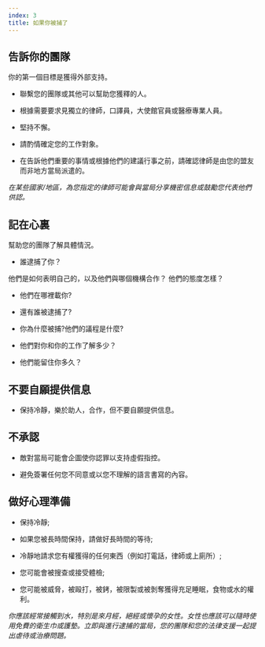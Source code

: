 ```yaml
---
index: 3
title: 如果你被捕了
---
```

## 告訴你的團隊

你的第一個目標是獲得外部支持。

* 聯繫您的團隊或其他可以幫助您獲釋的人。

*   根據需要要求見獨立的律師，口譯員，大使館官員或醫療專業人員。

*   堅持不懈。

*   請酌情確定您的工作對象。

*   在告訴他們重要的事情或根據他們的建議行事之前，請確認律師是由您的盟友而非地方當局派遣的。

*在某些國家/地區，為您指定的律師可能會與當局分享機密信息或鼓勵您代表他們供認。*

## 記在心裏

幫助您的團隊了解具體情況。

*   誰逮捕了你？

他們是如何表明自己的，以及他們與哪個機構合作？
他們的態度怎樣？

*   他們在哪裡載你?

*   還有誰被逮捕了?

*   你為什麼被捕?他們的議程是什麼?

*   他們對你和你的工作了解多少？

*   他們能留住你多久？

## 不要自願提供信息

*   保持冷靜，樂於助人，合作，但不要自願提供信息。

## 不承認

*   敵對當局可能會企圖使你認罪以支持虛假指控。

*   避免簽署任何您不同意或以您不理解的語言書寫的內容。

## 做好心理準備

* 保持冷靜;

*   如果您被長時間保持，請做好長時間的等待;

* 冷靜地請求您有權獲得的任何東西（例如打電話，律師或上廁所）;

* 您可能會被搜查或接受體檢;

*   您可能被威脅，被毆打，被銬，被限製或被剝奪獲得充足睡眠，食物或水的權利。

_你應該經常接觸到水，特別是來月經，絕經或懷孕的女性。女性也應該可以隨時使用免費的衛生巾或護墊。立即與進行逮捕的當局，您的團隊和您的法律支援一起提出虐待或治療問題。_